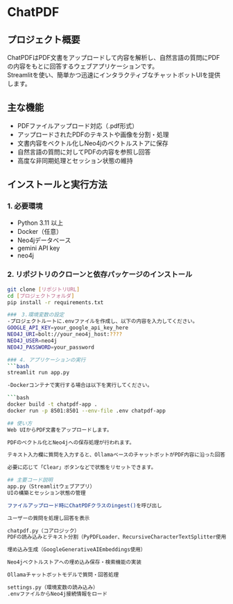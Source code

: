 # ChatPDF

## プロジェクト概要  
ChatPDFはPDF文書をアップロードして内容を解析し、自然言語の質問にPDFの内容をもとに回答するウェブアプリケーションです。  
Streamlitを使い、簡単かつ迅速にインタラクティブなチャットボットUIを提供します。

## 主な機能  
- PDFファイルアップロード対応（.pdf形式）  
- アップロードされたPDFのテキストや画像を分割・処理  
- 文書内容をベクトル化しNeo4jのベクトルストアに保存  
- 自然言語の質問に対してPDFの内容を参照し回答  
- 高度な非同期処理とセッション状態の維持  

## インストールと実行方法

### 1. 必要環境  
- Python 3.11  以上
- Docker（任意）  
- Neo4jデータベース
- gemini API key
- neo4j

### 2. リポジトリのクローンと依存パッケージのインストール  
```bash
git clone [リポジトリURL]
cd [プロジェクトフォルダ]
pip install -r requirements.txt

###　3.環境変数の設定
-プロジェクトルートに.envファイルを作成し、以下の内容を入力してください。
GOOGLE_API_KEY=your_google_api_key_here
NEO4J_URI=bolt://your_neo4j_host:????
NEO4J_USER=neo4j
NEO4J_PASSWORD=your_password

### 4. アプリケーションの実行
```bash
streamlit run app.py

-Dockerコンテナで実行する場合は以下を実行してください。

```bash
docker build -t chatpdf-app .
docker run -p 8501:8501 --env-file .env chatpdf-app

## 使い方
Web UIからPDF文書をアップロードします。

PDFのベクトル化とNeo4jへの保存処理が行われます。

テキスト入力欄に質問を入力すると、OllamaベースのチャットボットがPDF内容に沿った回答をします。

必要に応じて「Clear」ボタンなどで状態をリセットできます。

## 主要コード説明
app.py（Streamlitウェブアプリ）
UIの構築とセッション状態の管理

ファイルアップロード時にChatPDFクラスのingest()を呼び出し

ユーザーの質問を処理し回答を表示

chatpdf.py（コアロジック）
PDFの読み込みとテキスト分割（PyPDFLoader、RecursiveCharacterTextSplitter使用）

埋め込み生成（GoogleGenerativeAIEmbeddings使用）

Neo4jベクトルストアへの埋め込み保存・検索機能の実装

Ollamaチャットボットモデルで質問・回答処理

settings.py（環境変数の読み込み）
.envファイルからNeo4j接続情報をロード
